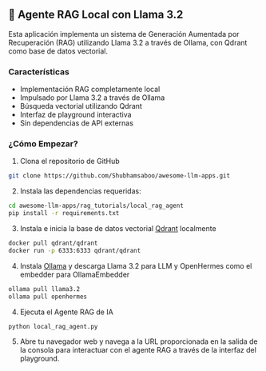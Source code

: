 ## 🦙 Agente RAG Local con Llama 3.2
Esta aplicación implementa un sistema de Generación Aumentada por Recuperación (RAG) utilizando Llama 3.2 a través de Ollama, con Qdrant como base de datos vectorial.


### Características
- Implementación RAG completamente local
- Impulsado por Llama 3.2 a través de Ollama
- Búsqueda vectorial utilizando Qdrant
- Interfaz de playground interactiva
- Sin dependencias de API externas

### ¿Cómo Empezar?

1. Clona el repositorio de GitHub
```bash
git clone https://github.com/Shubhamsaboo/awesome-llm-apps.git
```

2. Instala las dependencias requeridas:

```bash
cd awesome-llm-apps/rag_tutorials/local_rag_agent
pip install -r requirements.txt
```

3. Instala e inicia la base de datos vectorial [Qdrant](https://qdrant.tech/) localmente

```bash
docker pull qdrant/qdrant
docker run -p 6333:6333 qdrant/qdrant
```

4. Instala [Ollama](https://ollama.com/download) y descarga Llama 3.2 para LLM y OpenHermes como el embedder para OllamaEmbedder
```bash
ollama pull llama3.2
ollama pull openhermes
```

4. Ejecuta el Agente RAG de IA
```bash
python local_rag_agent.py
```

5. Abre tu navegador web y navega a la URL proporcionada en la salida de la consola para interactuar con el agente RAG a través de la interfaz del playground.


